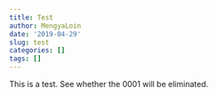 ```yaml
---
title: Test
author: MengyaLoin
date: '2019-04-29'
slug: test
categories: []
tags: []
---
```


This is a test. See whether the 0001 will be eliminated.